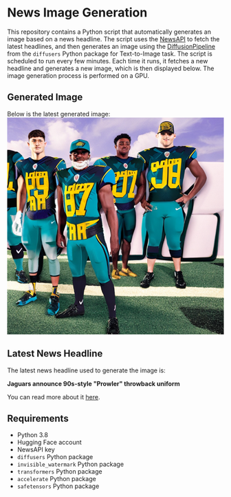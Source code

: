 # News Image Generation
This repository contains a Python script that automatically generates an image based on a news headline. The script uses the [NewsAPI](https://newsapi.org/) to fetch the latest headlines, and then generates an image using the [DiffusionPipeline](https://github.com/huggingface/diffusers) from the `diffusers` Python package for Text-to-Image task.
The script is scheduled to run every few minutes. Each time it runs, it fetches a new headline and generates a new image, which is then displayed below. The image generation process is performed on a GPU.

## Generated Image
Below is the latest generated image:
![Generated Image](image.png)

## Latest News Headline
The latest news headline used to generate the image is:

**Jaguars announce 90s-style "Prowler" throwback uniform**

You can read more about it [here](https://news.google.com/rss/articles/CBMicmh0dHBzOi8vd3d3Lm5iY3Nwb3J0cy5jb20vbmZsL3Byb2Zvb3RiYWxsdGFsay9ydW1vci1taWxsL25ld3MvamFndWFycy1hbm5vdW5jZS05MHMtc3R5bGUtcHJvd2xlci10aHJvd2JhY2stdW5pZm9ybdIBAA?oc=5).

## Requirements
- Python 3.8
- Hugging Face account
- NewsAPI key
- `diffusers` Python package
- `invisible_watermark` Python package
- `transformers` Python package
- `accelerate` Python package
- `safetensors` Python package
